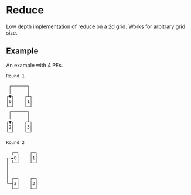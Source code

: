 # Reduce

Low depth implementation of reduce on a 2d grid. Works for arbitrary grid size.

## Example
An example with 4 PEs.
```
Round 1

 ┌──────┐
 │      │
┌▼┐    ┌┴┐
│0│    │1│
└─┘    └─┘
 ┌──────┐
 │      │
┌▼┐    ┌┴┐
│2│    │3│
└─┘    └─┘

Round 2

  ┌─┐    ┌─┐
┌─►0│    │1│
│ └─┘    └─┘
│
│
│ ┌─┐    ┌─┐
└─┤2│    │3│
  └─┘    └─┘

```